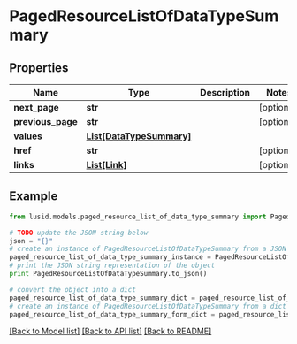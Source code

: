 # PagedResourceListOfDataTypeSummary


## Properties
Name | Type | Description | Notes
------------ | ------------- | ------------- | -------------
**next_page** | **str** |  | [optional] 
**previous_page** | **str** |  | [optional] 
**values** | [**List[DataTypeSummary]**](DataTypeSummary.md) |  | 
**href** | **str** |  | [optional] 
**links** | [**List[Link]**](Link.md) |  | [optional] 

## Example

```python
from lusid.models.paged_resource_list_of_data_type_summary import PagedResourceListOfDataTypeSummary

# TODO update the JSON string below
json = "{}"
# create an instance of PagedResourceListOfDataTypeSummary from a JSON string
paged_resource_list_of_data_type_summary_instance = PagedResourceListOfDataTypeSummary.from_json(json)
# print the JSON string representation of the object
print PagedResourceListOfDataTypeSummary.to_json()

# convert the object into a dict
paged_resource_list_of_data_type_summary_dict = paged_resource_list_of_data_type_summary_instance.to_dict()
# create an instance of PagedResourceListOfDataTypeSummary from a dict
paged_resource_list_of_data_type_summary_form_dict = paged_resource_list_of_data_type_summary.from_dict(paged_resource_list_of_data_type_summary_dict)
```
[[Back to Model list]](../README.md#documentation-for-models) [[Back to API list]](../README.md#documentation-for-api-endpoints) [[Back to README]](../README.md)


